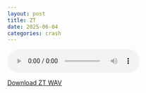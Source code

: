 ```yaml
---
layout: post
title: ZT
date: 2025-06-04
categories: crash
---
```

<audio controls>
  <source src="/assets/audio/crash/Crash_ZT_brumalsaito.wav" type="audio/wav">
</audio>
<p><a href="/assets/audio/crash/Crash_ZT_brumalsaito.wav" download>Download ZT WAV</a></p>